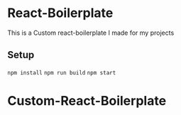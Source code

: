 # React-Boilerplate

This is a Custom react-boilerplate I made for my projects

## Setup

`npm install`
`npm run build`
`npm start`
# Custom-React-Boilerplate

